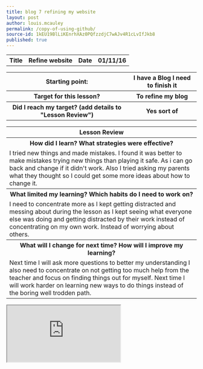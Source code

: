 ```yaml
---
title: blog 7 refining my website
layout: post
author: louis.mcauley
permalink: /copy-of-using-github/
source-id: 1kEU19BlLiKEnrhXAz0PQfzzdjC7wAJv4R1cLvIfJkb8
published: true
---
```

<table>
  <tr>
    <th>Title</th>
    <th>Refine website</th>
    <th>Date</th>
    <th>01/11/16</th>
  </tr>
</table>


<table>
  <tr>
    <th>Starting point:</th>
    <th>I have a Blog I need to finish it</th>
  </tr>
  <tr>
    <th>Target for this lesson?</th>
    <th>To refine my blog</th>
  </tr>
  <tr>
    <th>Did I reach my target? 
(add details to "Lesson Review")</th>
    <th> Yes sort of</th>
  </tr>
</table>


<table>
  <tr>
    <th>Lesson Review</th>
  </tr>
  <tr>
    <th>How did I learn? What strategies were effective? </th>
  </tr>
  <tr>
    <td>I tried new things and made mistakes. I found it was better to make mistakes trying new things than playing it safe. As i can go back and change if it didn't work. Also I tried asking my parents what they thought so I could get some more ideas about how to change it. </td>
  </tr>
  <tr>
    <th>What limited my learning? Which habits do I need to work on? </th>
  </tr>
  <tr>
    <td>I need to concentrate more as I kept getting distracted and messing about during the lesson as I kept seeing what everyone else was doing  and getting distracted by their work instead of concentrating on my own work. Instead of worrying about others. 
</td>
  </tr>
  <tr>
    <th>What will I change for next time? How will I improve my learning?</th>
  </tr>
  <tr>
    <td>Next time I will ask more questions to better my understanding I also need to concentrate on not getting too much help from the teacher and focus on finding things out for myself. Next time I will work harder on learning new ways to do things instead of the boring well trodden path. </td>
  </tr>
</table>


<iframe src="https://docs.google.com/spreadsheets/d/1TEpXjog46gdrYkWhUDg-qFBEA5xwspXJbeVpRjThbtk/pubhtml?widget=true&amp;headers=false"></iframe>
